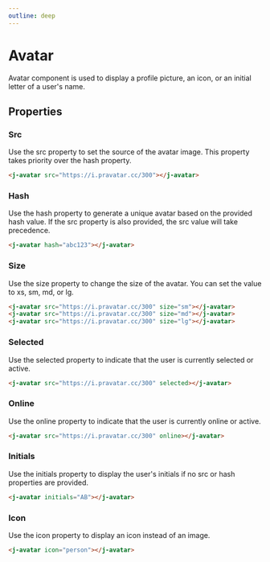 ```yaml
---
outline: deep
---
```


# Avatar

Avatar component is used to display a profile picture, an icon, or an initial letter of a user's name.

## Properties

### Src <Badge type="info" text="string" />

Use the src property to set the source of the avatar image. This property takes priority over the hash property.

<j-avatar src="https://i.pravatar.cc/300"></j-avatar>

```html
<j-avatar src="https://i.pravatar.cc/300"></j-avatar>
```

### Hash <Badge type="info" text="string" />

Use the hash property to generate a unique avatar based on the provided hash value. If the src property is also provided, the src value will take precedence.

<j-avatar hash="abc123"></j-avatar>

```html
<j-avatar hash="abc123"></j-avatar>
```

### Size <Badge type="info" text="string" />

Use the size property to change the size of the avatar. You can set the value to xs, sm, md, or lg.

<j-avatar src="https://i.pravatar.cc/300" size="sm"></j-avatar>
<j-avatar src="https://i.pravatar.cc/300" size="md"></j-avatar>
<j-avatar src="https://i.pravatar.cc/300" size="lg"></j-avatar>

```html
<j-avatar src="https://i.pravatar.cc/300" size="sm"></j-avatar>
<j-avatar src="https://i.pravatar.cc/300" size="md"></j-avatar>
<j-avatar src="https://i.pravatar.cc/300" size="lg"></j-avatar>
```

### Selected <Badge type="info" text="boolean" />

Use the selected property to indicate that the user is currently selected or active.

<j-avatar src="https://i.pravatar.cc/300" selected></j-avatar>

```html
<j-avatar src="https://i.pravatar.cc/300" selected></j-avatar>
```

### Online <Badge type="info" text="boolean" />

Use the online property to indicate that the user is currently online or active.

<j-avatar src="https://i.pravatar.cc/300" online></j-avatar>

```html
<j-avatar src="https://i.pravatar.cc/300" online></j-avatar>
```

### Initials <Badge type="info" text="boolean" />

Use the initials property to display the user's initials if no src or hash properties are provided.

<j-avatar initials="AB"></j-avatar>

```html
<j-avatar initials="AB"></j-avatar>
```

### Icon <Badge type="info" text="string" />

Use the icon property to display an icon instead of an image.

<j-avatar icon="person"></j-avatar>

```html
<j-avatar icon="person"></j-avatar>
```
